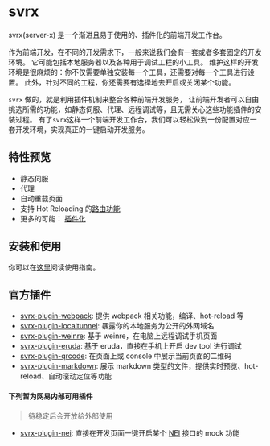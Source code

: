 # svrx

svrx(server-x) 是一个渐进且易于使用的、插件化的前端开发工作台。

作为前端开发，在不同的开发需求下，一般来说我们会有一套或者多套固定的开发环境。
它可能包括本地服务器以及各种用于调试工程的小工具。
维护这样的开发环境是很麻烦的：你不仅需要单独安装每一个工具，还需要对每一个工具进行设置。
此外，针对不同的工程，你还需要有选择地去开启或关闭某个功能。

`svrx` 做的，就是利用插件机制来整合各种前端开发服务，
让前端开发者可以自由挑选所需的功能，如静态伺服、代理、远程调试等，且无需关心这些功能插件的安装过程。
有了`svrx`这样一个前端开发工作台，我们可以轻松做到一份配置对应一套开发环境，实现真正的一键启动开发服务。

## 特性预览

- 静态伺服
- 代理
- 自动重载页面
- 支持 Hot Reloading 的[路由功能](./guide/route.md)
- 更多的可能： [插件化](./guide/plugin.md)

## 安装和使用

你可以在[这里](./guide/README.md)阅读使用指南。

## 官方插件

+ [svrx-plugin-webpack](https://github.com/x-orpheus/svrx-plugin-webpack):
    提供 webpack 相关功能，编译、hot-reload 等
+ [svrx-plugin-localtunnel](https://github.com/x-orpheus/svrx-plugin-localtunnel): 
    暴露你的本地服务为公开的外网域名
+ [svrx-plugin-weinre](https://github.com/x-orpheus/svrx-plugin-weinre): 
    基于 weinre，在电脑上远程调试手机页面
+ [svrx-plugin-eruda](https://github.com/x-orpheus/svrx-plugin-eruda): 
    基于 eruda，直接在手机上开启 dev tool 进行调试
+ [svrx-plugin-qrcode](https://github.com/x-orpheus/svrx-plugin-qrcode): 
    在页面上或 console 中展示当前页面的二维码
+ [svrx-plugin-markdown](https://github.com/x-orpheus/svrx-plugin-markdown): 
    展示 markdown 类型的文件，提供实时预览、hot-reload、自动滚动定位等功能

#### 下列暂为网易内部可用插件

> 待稳定后会开放给外部使用

+ [svrx-plugin-nei](https://g.hz.netease.com/cloudmusic-frontend/svrx-plugin-nei): 
    直接在开发页面一键开启某个 [NEI](https://nei.netease.com/) 接口的 mock 功能
    
